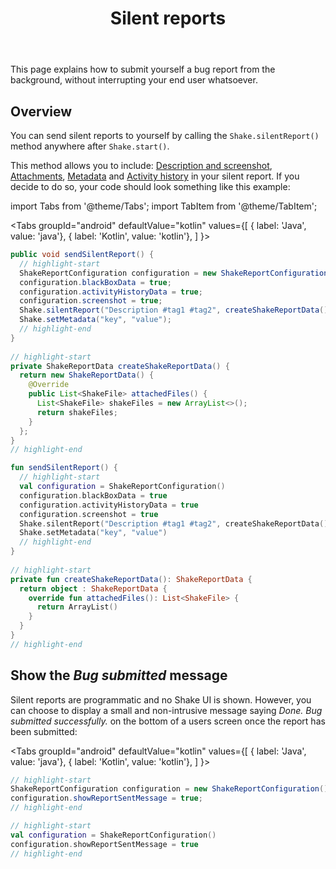 ﻿---
id: silent-reports
title: Silent reports
---
This page explains how to submit yourself a bug report from the background, without interrupting your end user whatsoever.

## Overview
You can send silent reports to yourself by calling the `Shake.silentReport()` method anywhere after `Shake.start()`.

This method allows you to include: [Description and screenshot](android/screenshot.md), [Attachments](android/attachments.md), [Metadata](android/metadata.md) and [Activity history](android/activity.md) in your silent report.
If you decide to do so, your code should look something like this example:

import Tabs from '@theme/Tabs'; 
import TabItem from '@theme/TabItem';

<Tabs
  groupId="android"
  defaultValue="kotlin"
  values={[
    { label: 'Java', value: 'java'},
    { label: 'Kotlin', value: 'kotlin'},
  ]
}>

<TabItem value="java">

```java title="App.java"
public void sendSilentReport() {
  // highlight-start
  ShakeReportConfiguration configuration = new ShakeReportConfiguration();
  configuration.blackBoxData = true;
  configuration.activityHistoryData = true;
  configuration.screenshot = true;
  Shake.silentReport("Description #tag1 #tag2", createShakeReportData(), configuration);
  Shake.setMetadata("key", "value");
  // highlight-end
}
        
// highlight-start
private ShakeReportData createShakeReportData() {
  return new ShakeReportData() {
    @Override
    public List<ShakeFile> attachedFiles() {
      List<ShakeFile> shakeFiles = new ArrayList<>();
      return shakeFiles;
    }
  };
}
// highlight-end
```

</TabItem><TabItem value="kotlin">

```kotlin title="App.kt"
fun sendSilentReport() {
  // highlight-start
  val configuration = ShakeReportConfiguration()
  configuration.blackBoxData = true
  configuration.activityHistoryData = true
  configuration.screenshot = true
  Shake.silentReport("Description #tag1 #tag2", createShakeReportData(), configuration)
  Shake.setMetadata("key", "value")
  // highlight-end
}
        
// highlight-start
private fun createShakeReportData(): ShakeReportData {
  return object : ShakeReportData {
    override fun attachedFiles(): List<ShakeFile> {
      return ArrayList()
    }
  }
}
// highlight-end
```

</TabItem></Tabs>

## Show the *Bug submitted* message
Silent reports are programmatic and no Shake UI is shown.
However, you can choose to display a small and non-intrusive message saying
*Done. Bug submitted successfully.* on the bottom of a users screen once the report has been submitted:

<Tabs
  groupId="android"
  defaultValue="kotlin"
  values={[
    { label: 'Java', value: 'java'},
    { label: 'Kotlin', value: 'kotlin'},
  ]
}>

<TabItem value="java">

```java title="App.java"
// highlight-start
ShakeReportConfiguration configuration = new ShakeReportConfiguration();
configuration.showReportSentMessage = true;
// highlight-end
```

</TabItem>

<TabItem value="kotlin">

```kotlin title="App.kt"
// highlight-start
val configuration = ShakeReportConfiguration()
configuration.showReportSentMessage = true
// highlight-end
```

</TabItem>
</Tabs>
